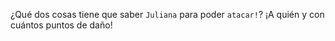 ¿Qué dos cosas tiene que saber `Juliana` para poder `atacar!`? ¡A quién y con cuántos puntos de daño!